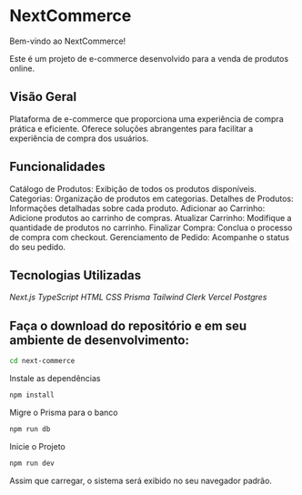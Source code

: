 # NextCommerce

Bem-vindo ao NextCommerce!

Este é um projeto de e-commerce desenvolvido para a venda de produtos online.

## Visão Geral

Plataforma de e-commerce que proporciona uma experiência de compra prática e eficiente. Oferece soluções abrangentes para facilitar a experiência de compra dos usuários.

## Funcionalidades

Catálogo de Produtos: Exibição de todos os produtos disponíveis.
Categorias: Organização de produtos em categorias.
Detalhes de Produtos: Informações detalhadas sobre cada produto.
Adicionar ao Carrinho: Adicione produtos ao carrinho de compras.
Atualizar Carrinho: Modifique a quantidade de produtos no carrinho.
Finalizar Compra: Conclua o processo de compra com checkout.
Gerenciamento de Pedido: Acompanhe o status do seu pedido.

## Tecnologias Utilizadas

_Next.js_
_TypeScript_
_HTML_
_CSS_
_Prisma_
_Tailwind_
_Clerk_
_Vercel Postgres_

## Faça o download do repositório e em seu ambiente de desenvolvimento:

```bash
cd next-commerce
```

Instale as dependências

```bash
npm install
```

Migre o Prisma para o banco

```bash
npm run db
```

Inicie o Projeto

```bash
npm run dev
```

Assim que carregar, o sistema será exibido no seu navegador padrão.

